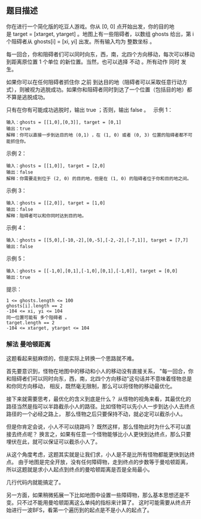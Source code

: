 ## 题目描述
你在进行一个简化版的吃豆人游戏。你从 [0, 0] 点开始出发，你的目的地是 target = [xtarget, ytarget] 。地图上有一些阻碍者，以数组 ghosts 给出，第 i 个阻碍者从 ghosts[i] = [xi, yi] 出发。所有输入均为 整数坐标 。

每一回合，你和阻碍者们可以同时向东，西，南，北四个方向移动，每次可以移动到距离原位置 1 个单位 的新位置。当然，也可以选择 不动 。所有动作 同时 发生。

如果你可以在任何阻碍者抓住你 之前 到达目的地（阻碍者可以采取任意行动方式），则被视为逃脱成功。如果你和阻碍者同时到达了一个位置（包括目的地）都不算是逃脱成功。

只有在你有可能成功逃脱时，输出 true ；否则，输出 false 。
 
示例 1：
```
输入：ghosts = [[1,0],[0,3]], target = [0,1]
输出：true
解释：你可以直接一步到达目的地 (0,1) ，在 (1, 0) 或者 (0, 3) 位置的阻碍者都不可能抓住你。 
```
示例 2：
```
输入：ghosts = [[1,0]], target = [2,0]
输出：false
解释：你需要走到位于 (2, 0) 的目的地，但是在 (1, 0) 的阻碍者位于你和目的地之间。 
```
示例 3：
```
输入：ghosts = [[2,0]], target = [1,0]
输出：false
解释：阻碍者可以和你同时达到目的地。 
```
示例 4：
```
输入：ghosts = [[5,0],[-10,-2],[0,-5],[-2,-2],[-7,1]], target = [7,7]
输出：false
```
示例 5：
```
输入：ghosts = [[-1,0],[0,1],[-1,0],[0,1],[-1,0]], target = [0,0]
输出：true
```

提示：
```
1 <= ghosts.length <= 100
ghosts[i].length == 2
-104 <= xi, yi <= 104
同一位置可能有 多个阻碍者 。
target.length == 2
-104 <= xtarget, ytarget <= 104
```

### 解法 曼哈顿距离
这题看起来挺麻烦的，但是实际上转换一个思路就不难。

首先要意识到，怪物在地图中的移动和小人的移动没有直接关系，
"每一回合，你和阻碍者们可以同时向东，西，南，北四个方向移动"这句话并不意味着怪物总是和你同方向移动，
相反，既然毫无限制，那么可以将怪物的移动最优化。

接下来就需要思考，最优化的含义到底是什么？
从怪物的视角来看，其最优化的路径当然是指可以半路截杀小人的路径。比如怪物可以先小人一步到达小人去终点路径的一个必经之路上，
那么怪物之后只要保持不动，就必定可以截杀小人。

但是你肯定会说，小人不可以绕路吗？
既然这样，那么怪物此时为什么不可以直接去终点呢？
换言之，如果有任意一个怪物能够比小人更快到达终点，那么只要埋伏在此，就可以保证可以截杀小人了。

从这个角度考虑，这题其实就是让我们求，小人是不是比所有怪物都能更快到达终点。
由于地图是完全开放，没有任何障碍物，走到终点的步数等于曼哈顿距离，所以这题就是求小人起点到终点的曼哈顿距离是否是全局最小。

几行代码内就能搞定了。

另一方面，如果稍微拓展一下比如地图中设置一些障碍物，那么基本思想还是不变。只不过不能用曼哈顿距离这么单纯的指标来计算了。
这时可能需要从终点开始进行一波BFS，看第一个遍历到的起点是不是小人的起点了。
